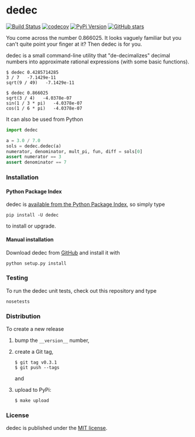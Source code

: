 # dedec

[![Build Status](https://travis-ci.org/nschloe/dedec.svg?branch=master)](https://travis-ci.org/nschloe/dedec)
[![codecov](https://codecov.io/gh/nschloe/dedec/branch/master/graph/badge.svg)](https://codecov.io/gh/nschloe/dedec)
[![PyPi Version](https://img.shields.io/pypi/v/dedec.svg)](https://pypi.python.org/pypi/dedec)
[![GitHub stars](https://img.shields.io/github/stars/nschloe/dedec.svg?style=social&label=Star&maxAge=2592000)](https://github.com/nschloe/dedec)

You come across the number 0.866025. It looks vaguely familiar but you can't
quite point your finger at it? Then dedec is for you.

dedec is a small command-line utility that "de-decimalizes" decimal numbers into
approximate rational expressions (with some basic functions).
```
$ dedec 0.4285714285
3 / 7   -7.1429e-11
sqrt(9 / 49)   -7.1429e-11
```
```
$ dedec 0.866025
sqrt(3 / 4)   -4.0378e-07
sin(1 / 3 * pi)   -4.0378e-07
cos(1 / 6 * pi)   -4.0378e-07
```
It can also be used from Python
```python
import dedec

a = 3.0 / 7.0
sols = dedec.dedec(a)
numerator, denominator, mult_pi, fun, diff = sols[0]
assert numerator == 3
assert denominator == 7
```

### Installation

#### Python Package Index

dedec is [available from the Python Package
Index](https://pypi.python.org/pypi/dedec/), so simply type
```
pip install -U dedec
```
to install or upgrade.

#### Manual installation

Download dedec from [GitHub](https://github.com/nschloe/dedec) and
install it with
```
python setup.py install
```

### Testing

To run the dedec unit tests, check out this repository and type
```
nosetests
```


### Distribution
To create a new release

1. bump the `__version__` number,

2. create a Git tag,
    ```
    $ git tag v0.3.1
    $ git push --tags
    ```
    and

3. upload to PyPi:
    ```
    $ make upload
    ```

### License

dedec is published under the [MIT license](https://en.wikipedia.org/wiki/MIT_License).
